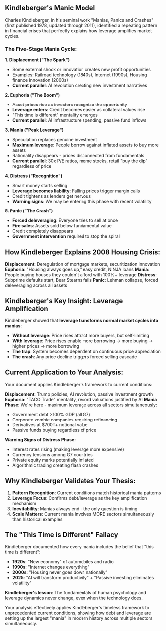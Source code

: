 ## **Kindleberger's Manic Model**

Charles Kindleberger, in his seminal work "Manias, Panics and Crashes" (first published 1978, updated through 2011), identified a repeating pattern in financial crises that perfectly explains how leverage amplifies market cycles.

### **The Five-Stage Mania Cycle:**

**1. Displacement ("The Spark")**
- Some external shock or innovation creates new profit opportunities
- Examples: Railroad technology (1840s), Internet (1990s), Housing finance innovation (2000s)
- **Current parallel**: AI revolution creating new investment narratives

**2. Euphoria ("The Boom")**
- Asset prices rise as investors recognize the opportunity
- **Leverage enters**: Credit becomes easier as collateral values rise
- "This time is different" mentality emerges
- **Current parallel**: AI infrastructure spending, passive fund inflows

**3. Mania ("Peak Leverage")**
- Speculation replaces genuine investment
- **Maximum leverage**: People borrow against inflated assets to buy more assets
- Rationality disappears - prices disconnected from fundamentals
- **Current parallel**: 30x P/E ratios, meme stocks, retail "buy the dip" regardless of price

**4. Distress ("Recognition")**
- Smart money starts selling
- **Leverage becomes liability**: Falling prices trigger margin calls
- Credit tightens as lenders get nervous
- **Warning signs**: We may be entering this phase with recent volatility

**5. Panic ("The Crash")**
- **Forced deleveraging**: Everyone tries to sell at once
- **Fire sales**: Assets sold below fundamental value
- Credit completely disappears
- **Government intervention** required to stop the spiral

## **How Kindleberger Explains 2008 Housing Crisis:**

**Displacement**: Deregulation of mortgage markets, securitization innovation
**Euphoria**: "Housing always goes up," easy credit, NINJA loans
**Mania**: People buying houses they couldn't afford with 100%+ leverage
**Distress**: Subprime defaults start, Bear Stearns fails
**Panic**: Lehman collapse, forced deleveraging across all assets

## **Kindleberger's Key Insight: Leverage Amplification**

Kindleberger showed that **leverage transforms normal market cycles into manias**:

- **Without leverage**: Price rises attract more buyers, but self-limiting
- **With leverage**: Price rises enable more borrowing → more buying → higher prices → more borrowing
- **The trap**: System becomes dependent on continuous price appreciation
- **The crash**: Any price decline triggers forced selling cascade

## **Current Application to Your Analysis:**

Your document applies Kindleberger's framework to current conditions:

**Displacement**: Trump policies, AI revolution, passive investment growth
**Euphoria**: "TACO Trade" mentality, record valuations justified by AI
**Mania Phase**: We're here - maximum leverage across all sectors simultaneously:
- Government debt >100% GDP (all G7)
- Corporate zombie companies requiring refinancing
- Derivatives at $700T+ notional value
- Passive funds buying regardless of price

**Warning Signs of Distress Phase:**
- Interest rates rising (making leverage more expensive)
- Currency tensions among G7 countries
- Private equity marks potentially inflated
- Algorithmic trading creating flash crashes

## **Why Kindleberger Validates Your Thesis:**

1. **Pattern Recognition**: Current conditions match historical mania patterns
2. **Leverage Focus**: Confirms debt/leverage as the key amplification mechanism
3. **Inevitability**: Manias always end - the only question is timing
4. **Scale Matters**: Current mania involves MORE sectors simultaneously than historical examples

## **The "This Time is Different" Fallacy**

Kindleberger documented how every mania includes the belief that "this time is different":
- **1920s**: "New economy" of automobiles and radio
- **1990s**: "Internet changes everything"  
- **2000s**: "Housing never goes down nationally"
- **2025**: "AI will transform productivity" + "Passive investing eliminates volatility"

**Kindleberger's lesson**: The fundamentals of human psychology and leverage dynamics never change, even when the technology does.

Your analysis effectively applies Kindleberger's timeless framework to unprecedented current conditions, showing how debt and leverage are setting up the largest "mania" in modern history across multiple sectors simultaneously.